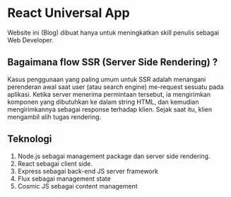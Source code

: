 # React Universal App
Website ini (Blog) dibuat hanya untuk meningkatkan skill penulis sebagai Web Developer.

## Bagaimana flow SSR (Server Side Rendering) ?
Kasus penggunaan yang paling umum untuk SSR adalah menangani perenderan awal saat user (atau search engine) me-request sesuatu pada aplikasi. Ketika server menerima permintaan tersebut, ia mengirimkan komponen yang dibutuhkan ke dalam string HTML, dan kemudian mengirimkannya sebagai response terhadap klien. Sejak saat itu, klien mengambil alih tugas rendering.

## Teknologi
1. Node.js sebagai management package dan server side rendering.
2. React sebagai client side.
3. Express sebagai back-end JS server framework
4. Flux sebagai management state
5. Cosmic JS sebagai content management
